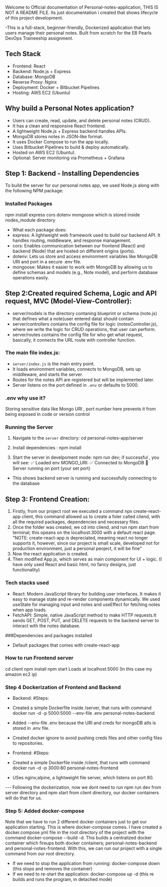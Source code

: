 Welcome to Official documentation of Personal-notes-application, THIS IS NOT A README FILE. Its just documentation i created that shows lifecycle of this project development.

-This is a full-stack, beginner-friendly, Dockerized application that lets users manage their personal notes. Built from scratch for the EB Pearls DevOps Traineeship assignment.

## Tech Stack
- Frontend: React
- Backend: Node.js + Express
- Database: MongoDB
- Reverse Proxy: Nginx
- Deployment: Docker + Bitbucket Pipelines
- Hosting: AWS EC2 (Ubuntu)

## Why build a Personal Notes application?
- Users can create, read, update, and delete personal notes (CRUD).
- It has a clean and responsive React frontend. 
- A lightweight Node.js + Express backend handles APIs. 
- MongoDB stores notes in JSON-like format. 
- It uses Docker Compose to run the app locally. 
- Uses Bitbucket Pipelines to build & deploy automatically. 
- Hosted on AWS EC2 (Ubuntu).
- Optional: Server monitoring via Prometheus + Grafana

## Step 1: Backend - Installing Dependencies

To build the server for our personal notes app, we used Node.js along with the following NPM package:

### Installed Packages
npm install express cors dotenv mongoose which is stored inside nodes_module directory

- What each package does:
- express: A lightweight web framework used to build our backend API. It handles routing, middleware, and response management.
- cors: Enables communication between our frontend (React) and backend (Node) that are hosted on different origins (ports).
- dotenv: Lets us store and access environment variables like MongoDB URI and port in a secure .env file.
- mongoose: Makes it easier to work with MongoDB by allowing us to define schemas and models (e.g., Note model), and perform database operations easily.


## Step 2:Created required Schema, Logic and API request, MVC (Model-View-Controller):
- server/models is the directory contaning blueprint or schema (note.js) that defines what a note(user entered data) should contain
- server/controllers contains the config file for logic (notesController.js), where we write the logic for CRUD operations, that user can perform.
- server/routes contains the config file for who get what request, basically, it connects the URL route with controller function.

### The main file index.js:

- `server/index.js` is the main entry point.
- It loads environment variables, connects to MongoDB, sets up middleware, and starts the server.
- Routes for the notes API are registered but will be implemented later.
- Server listens on the port defined in `.env` or defaults to 5000.

### .env why use it?
Storing sensitive data like Mongo URI , port number here prevents it from being exposed in code or version control


### Running the Server

1. Navigate to the `server` directory: cd personal-notes-app/server

2. Install dependencies : npm install

3. Start the server in develpoment mode: npm run dev; if successful , you will see:
✅ Loaded env MONGO_URI: <your MongoDB URI>
✅ Connected to MongoDB
🚀 Server running on port (your set port)

- This shows backend server is running and successfully connecting to the database

## Step 3: Frontend Creation:
1. Firstly, from our project root we executed a command npx create-react-app client, this command allowed us to create a foler called cliend, with all the required packages, dependencies and necessary files.
2. Once the folder was created, we cd into cliend, and run npm start from terminal; this opeans on the localhost:3000 with a default react page.
"NOTE: create-react-app is depreciated, meaning react no longer supports it, however, since our project is small scale, developed not for production environment, just a personal peoject, it will be fine"
3. Now the react application is created.
4. Then modified App.js, which serves as main component for UI + logic. (I have only used React and basic html, no fancy designs, just functionality)

### Tech stacks used
- React: Modern JavaScript library for building user interfaces. It makes it easy to manage state and re-render components dynamically. We used useState for managing input and notes and useEffect for fetching notes when app loads.
- FetchAPI: Simple, native JavaScript method to make HTTP requests.It sends GET, POST, PUT, and DELETE requests to the backend server to interact with the notes database.

###Dependencies and packages installed
- Default packages that comes with create-react-app

### How to run Frontend server
cd client
npm install
npm start
Loads at localhost:5000 (In this case my amazon ec2 ip)

### Step 4 Dockerization of Frontend and Backend
- Backend:
#Steps:
- Created a simple Dockerfile inside /server, that runs with command docker run -d -p 5000:5000 --env-file .env personal-notes-backend
- Added --env-file .env because the URI and creds for mongoDB atls is stored in .env file.
- Created docker ignore to avoid pushing creds files and other config files to repositories.

- Frontend:
#Steps:
- Created a simple Dockerfile inside /client, that runs with command docker run -d -p 3000:80 personal-notes-frontend 
- USes nginx;alpine, a lightweight file server, which listens on port 80.

--- Following the dockerization, now we dont need to run npm run dev from server directory and npm start from client directory, our docker containers will do that for us.

### Step 5: Added docker-compose
Note that we have to run 2 different docker containers just to get our application starting. This is where docker-compose comes. I have created a docker.compose.yml file in the root directory of the project with the command docker-compose --build -d. This builds a centralized docker container which fireups both docker containers; personal-notes-backend and personal-notes-frontend. With this, we can run our project with a single command from our root directory.
- If we need to stop the application from running: docker-compose down (this stops and removes the container)
- If we need to re-start the application: docker-compose up -d (this re builds and runs the program, in detached mode)

